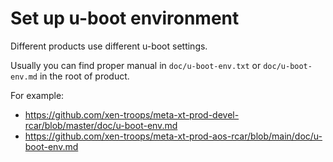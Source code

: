 # Set up u-boot environment

Different products use different u-boot settings.

Usually you can find proper manual in `doc/u-boot-env.txt` or `doc/u-boot-env.md` in the root of product.

For example:

- https://github.com/xen-troops/meta-xt-prod-devel-rcar/blob/master/doc/u-boot-env.md
- https://github.com/xen-troops/meta-xt-prod-aos-rcar/blob/main/doc/u-boot-env.md

